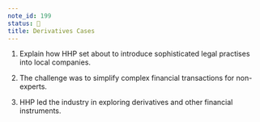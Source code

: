 ```yaml
---
note_id: 199
status: 📝
title: Derivatives Cases
---
```


1. Explain how HHP set about to introduce sophisticated legal practises into local companies. 

2. The challenge was to simplify complex financial transactions for non-experts.

3. HHP led the industry in exploring derivatives and other financial instruments. 